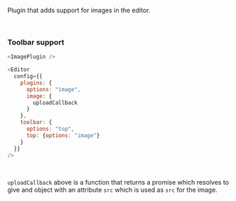 Plugin that adds support for images in the editor.

<br />

### Toolbar support

```js
<ImagePlugin />
```

```js static
<Editor
  config={{
    plugins: {
      options: "image",
      image: {
        uploadCallback
      }
    },
    toolbar: {
      options: "top",
      top: {options: "image"}
    }
  }}
/>
```

<br />

`uploadCallback` above is a function that returns a promise which resolves to give and object with an attribute `src` which is used as `src` for the image.
